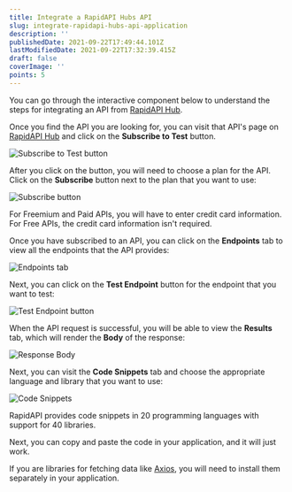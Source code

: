 ```yaml
---
title: Integrate a RapidAPI Hubs API
slug: integrate-rapidapi-hubs-api-application
description: ''
publishedDate: 2021-09-22T17:49:44.101Z
lastModifiedDate: 2021-09-22T17:32:39.415Z
draft: false
coverImage: ''
points: 5
---
```


You can go through the interactive component below to understand the steps for integrating an API from [RapidAPI Hub](https://RapidAPI.com/hub?utm_source=RapidAPI.com/learn&utm_medium=DevRel&utm_campaign=DevRel).

<RapidAPIConsumer />

Once you find the API you are looking for, you can visit that API's page on [RapidAPI Hub](https://RapidAPI.com/hub?utm_source=RapidAPI.com/learn&utm_medium=DevRel&utm_campaign=DevRel) and click on the **Subscribe to Test** button.

![Subscribe to Test button](https://raw.githubusercontent.com/RapidAPI/DevRel-Stack-Data/production/learn/courses/rapidapi-hub-consumer/images/image5.png)

After you click on the button, you will need to choose a plan for the API. Click on the **Subscribe** button next to the plan that you want to use:

![Subscribe button](https://raw.githubusercontent.com/RapidAPI/DevRel-Stack-Data/production/learn/courses/rapidapi-hub-consumer/images/image6.png)

<Callout>
	For Freemium and Paid APIs, you will have to enter credit card information.
	For Free APIs, the credit card information isn't required.
</Callout>

Once you have subscribed to an API, you can click on the **Endpoints** tab to view all the endpoints that the API provides:

![Endpoints tab](https://raw.githubusercontent.com/RapidAPI/DevRel-Stack-Data/production/learn/courses/rapidapi-hub-consumer/images/image7.png)

Next, you can click on the **Test Endpoint** button for the endpoint that you want to test:

![Test Endpoint button](https://raw.githubusercontent.com/RapidAPI/DevRel-Stack-Data/production/learn/courses/rapidapi-hub-consumer/images/image8.png)

When the API request is successful, you will be able to view the **Results** tab, which will render the **Body** of the response:

![Response Body](https://raw.githubusercontent.com/RapidAPI/DevRel-Stack-Data/production/learn/courses/rapidapi-hub-consumer/images/image9.png)

Next, you can visit the **Code Snippets** tab and choose the appropriate language and library that you want to use:

![Code Snippets](https://raw.githubusercontent.com/RapidAPI/DevRel-Stack-Data/production/learn/courses/rapidapi-hub-consumer/images/image10.png)

<Callout>
	RapidAPI provides code snippets in 20 programming languages with support for
	40 libraries.
</Callout>

Next, you can copy and paste the code in your application, and it will just work.

<Callout>

If you are libraries for fetching data like [Axios](https://www.npmjs.com/package/axios), you will need to install them separately in your application.

</Callout>
